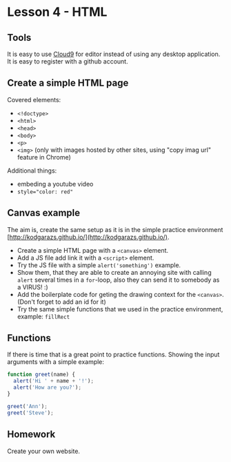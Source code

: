 # Lesson 4 - HTML

## Tools
It is easy to use [Cloud9](https://c9.io/) for editor instead of using any desktop application. It is easy to register with a github account.

## Create a simple HTML page
Covered elements:
- `<!doctype>`
- `<html>`
- `<head>`
- `<body>`
- `<p>`
- `<img>` (only with images hosted by other sites, using "copy imag url" feature in Chrome)

Additional things:
- embeding a youtube video
- `style="color: red"`

## Canvas example
The aim is, create the same setup as it is in the simple practice environment [http://kodgarazs.github.io/](http://kodgarazs.github.io/).
- Create a simple HTML page with a `<canvas>` element.
- Add a JS file add link it with a `<script>` element.
- Try the JS file with a simple `alert('something')` example.
- Show them, that they are able to create an annoying site with calling `alert` several times in a `for`-loop, also they can send it to somebody as a VIRUS! :)
- Add the boilerplate code for geting the drawing context for the `<canvas>`. (Don't forget to add an id for it)
- Try the same simple functions that we used in the practice environment, example: `fillRect`

## Functions
If there is time that is a great point to practice functions. Showing the input arguments with a simple example:
```js
function greet(name) {
  alert('Hi ' + name + '!');
  alert('How are you?');
}

greet('Ann');
greet('Steve');
```

## Homework
Create your own website.

